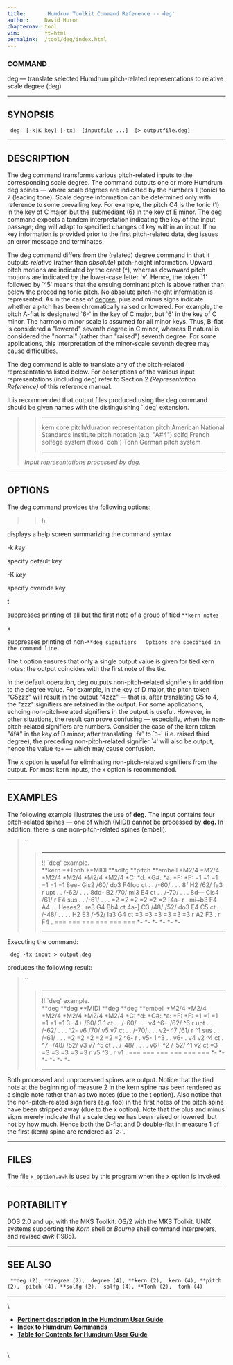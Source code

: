 ```yaml
---
title:		'Humdrum Toolkit Command Reference -- deg'
author:		David Huron
chapternav:	tool
vim:		ft=html
permalink:	/tool/deg/index.html
---
```



### COMMAND

<span class="tool">deg</span> &mdash; translate selected Humdrum pitch-related representations to
relative scale degree (<span class="rep">deg</span>)

------------------------------------------------------------------------

## SYNOPSIS ##

` deg  [-k|K key] [-tx]  [inputfile ...]  [> outputfile.deg]`

------------------------------------------------------------------------

## DESCRIPTION ##

The <span class="tool">deg</span> command transforms various pitch-related inputs to the
corresponding scale degree. The command outputs one or more Humdrum
<span class="rep">deg</span> spines &mdash; where scale degrees are indicated by the numbers 1
(tonic) to 7 (leading tone). Scale degree information can be determined
only with reference to some prevailing key. For example, the pitch C4 is
the tonic (1) in the key of C major, but the submediant (6) in the key
of E minor. The <span class="tool">deg</span> command expects a tandem interpretation
indicating the key of the input passage; <span class="tool">deg</span> will adapt to specified
changes of key within an input. If no key information is provided prior
to the first pitch-related data, <span class="tool">deg</span> issues an error message and
terminates.

The <span class="tool">deg</span> command differs from the (related) <span class="tool">degree</span>
command in that it outputs *relative* (rather than *absolute)*
pitch-height information. Upward pitch motions are indicated by the
caret (\^), whereas downward pitch motions are indicated by the
lower-case letter \`v\'. Hence, the token \`1\' followed by \`\^5\'
means that the ensuing dominant pitch is above rather than below the
preceding tonic pitch. No absolute pitch-height information is
represented. As in the case of [<span class="tool">degree</span>,](degree.html) plus and minus
signs indicate whether a pitch has been chromatically raised or lowered.
For example, the pitch A-flat is designated \`6-\' in the key of C
major, but \`6\' in the key of C minor. The harmonic minor scale is
assumed for all minor keys. Thus, B-flat is considered a \"lowered\"
seventh degree in C minor, whereas B natural is considered the
\"normal\" (rather than \"raised\") seventh degree. For some
applications, this interpretation of the minor-scale seventh degree may
cause difficulties.

The <span class="tool">deg</span> command is able to translate any of the pitch-related
representations listed below. For descriptions of the various input
representations (including <span class="rep">deg</span>) refer to Section 2 *(Representation
Reference)* of this reference manual.

It is recommended that output files produced using the <span class="tool">deg</span> command
should be given names with the distinguishing \`.deg\' extension.

> >   ----------- ----------------------------------------------------------------------
> >   <span class="rep">kern</span>    core pitch/duration representation
> >   <span class="rep">pitch</span>   American National Standards Institute pitch notation (e.g. \"A\#4\")
> >   <span class="rep">solfg</span>   French solfège system (fixed \`doh\')
> >   <span class="rep">Tonh</span>    German pitch system
> >   ----------- ----------------------------------------------------------------------
> >
> *Input representations processed by <span class="tool">deg</span>.*

------------------------------------------------------------------------

## OPTIONS ##

The <span class="tool">deg</span> command provides the following options:

> > <span class="option">h</span>

displays a help screen summarizing the command syntax

-k *key*

specify default key

-K *key*

specify override key

<span class="option">t</span>

suppresses printing of all but the first note of a group of tied
`**kern notes`

<span class="option">x</span>

suppresses printing of
non-`**deg signifiers   Options are specified in the command line. `

The <span class="option">t</span> option ensures that only a single output value is given for
tied <span class="rep">kern</span> notes; the output coincides with the first note of the
tie.

In the default operation, <span class="tool">deg</span> outputs non-pitch-related signifiers
in addition to the degree value. For example, in the key of D major, the
<span class="rep">pitch</span> token \"G5zzz\" will result in the output \"4zzz\" &mdash; that
is, after translating G5 to 4, the \"zzz\" signifiers are retained in
the output. For some applications, echoing non-pitch-related signifiers
in the output is useful. However, in other situations, the result can
prove confusing &mdash; especially, when the non-pitch-related signifiers
are numbers. Consider the case of the <span class="rep">kern</span> token \"4f\#\" in the key
of D minor; after translating \``f#`\' to \``3+`\' (i.e. raised third
degree), the preceding non-pitch-related signifier \``4`\' will also be
output, hence the value `43+` &mdash; which may cause confusion.

The <span class="option">x</span> option is useful for eliminating non-pitch-related signifiers
from the output. For most <span class="rep">kern</span> inputs, the <span class="option">x</span> option is
recommended.

------------------------------------------------------------------------

## EXAMPLES ##

The following example illustrates the use of **deg.** The input contains
four pitch-related spines &mdash; one of which (<span class="rep">MIDI</span>) cannot be
processed by **deg.** In addition, there is one non-pitch-related spines
(<span class="rep">embell</span>).

> ``
>
> >   --------------------- ---------- ----------- ----------- ----------- ------------
> >   !! \`deg\' example.                                                  
> >   \*\*kern              \*\*Tonh   \*\*MIDI    \*\*solfg   \*\*pitch   \*\*embell
> >   \*M2/4                \*M2/4     \*M2/4      \*M2/4      \*M2/4      \*M2/4
> >   \*C:                  \*d:       \*G\#:      \*a:        \*F:        \*F:
> >   =1                    =1         =1          =1          =1          =1
> >   8ee-                  Gis2       /60/        do3         F4foo       ct
> >   .                     .          /-60/       .           .           .
> >   8f                    H2         /62/        fa3         r           upt
> >   .                     .          /-62/       .           .           .
> >   8dd-                  B2         /70/        mi3         E4          ct
> >   .                     .          /-70/       .           .           .
> >   8d&mdash;                 Cis4       /61/        r           F4          sus
> >   .                     .          /-61/       .           .           .
> >   =2                    =2         =2          =2          =2          =2
> >   \[4a-                 r          .           mi\~b3      F4 A4       .
> >   .                     Heses2     .           re3         G4 Bb4      ct
> >   4a-\]                 C3         /48/ /52/   do3         E4 C5       ct
> >   .                     .          /-48/       .           .           .
> >   .                     H2 E3      /-52/       la3         G4          ct
> >   =3                    =3         =3          =3          =3          =3
> >   r                     A2 F3      .           r           F4          .
> >   ===                   ===        ===         ===         ===         ===
> >   \*-                   \*-        \*-         \*-         \*-         \*-
> >   --------------------- ---------- ----------- ----------- ----------- ------------
> >
Executing the command:

` deg -tx input > output.deg`

produces the following result:

> ``
>
> >   --------------------- --------- ----------- --------- --------- ------------
> >   !! \`deg\' example.                                             
> >   \*\*deg               \*\*deg   \*\*MIDI    \*\*deg   \*\*deg   \*\*embell
> >   \*M2/4                \*M2/4    \*M2/4      \*M2/4    \*M2/4    \*M2/4
> >   \*C:                  \*d:      \*G\#:      \*a:      \*F:      \*F:
> >   =1                    =1        =1          =1        =1        =1
> >   3-                    4+        /60/        3         1         ct
> >   .                     .         /-60/       .         .         .
> >   v4                    \^6+      /62/        \^6       r         upt
> >   .                     .         /-62/       .         .         .
> >   \^2-                  v6        /70/        v5        v7        ct
> >   .                     .         /-70/       .         .         .
> >   v2-                   \^7       /61/        r         \^1       sus
> >   .                     .         /-61/       .         .         .
> >   =2                    =2        =2          =2        =2        =2
> >   \^6-                  r         .           v5-       1 \^3     .
> >   .                     v6-       .           v4        v2 \^4    ct
> >   .                     \^7-      /48/ /52/   v3        v7 \^5    ct
> >   .                     .         /-48/       .         .         .
> >   .                     v6+ \^2   /-52/       \^1       v2        ct
> >   =3                    =3        =3          =3        =3        =3
> >   r                     v5 \^3    .           r         v1        .
> >   ===                   ===       ===         ===       ===       ===
> >   \*-                   \*-       \*-         \*-       \*-       \*-
> >   --------------------- --------- ----------- --------- --------- ------------
> >
Both processed and unprocessed spines are output. Notice that the tied
note at the beginning of measure 2 in the <span class="rep">kern</span> spine has been
rendered as a single note rather than as two notes (due to the <span class="option">t</span>
option). Also notice that the non-pitch-related signifiers (e.g. foo) in
the first notes of the <span class="rep">pitch</span> spine have been stripped away (due to
the <span class="option">x</span> option). Note that the plus and minus signs merely indicate
that a scale degree has been raised or lowered, but not by how much.
Hence both the D-flat and D double-flat in measure 1 of the first
(<span class="rep">kern</span>) spine are rendered as \``2-`\'.

------------------------------------------------------------------------

## FILES ##

The file `x_option.awk` is used by this program when the <span class="option">x</span> option
is invoked.

------------------------------------------------------------------------

## PORTABILITY ##

DOS 2.0 and up, with the MKS Toolkit. OS/2 with the MKS Toolkit. UNIX
systems supporting the *Korn* shell or *Bourne* shell command
interpreters, and revised *awk* (1985).

------------------------------------------------------------------------

## SEE ALSO ##

` **deg (2), **degree (2),  degree (4), **kern (2),  kern (4), **pitch (2),  pitch (4), **solfg (2),  solfg (4), **Tonh (2),  tonh (4)`

------------------------------------------------------------------------

\

-   [**Pertinent description in the Humdrum User
    Guide**](../guide04.html#Scale_Degree)
-   [**Index to Humdrum Commands**](../commands.toc.html)
-   [**Table for Contents for Humdrum User Guide**](../guide.toc.html)

\
\
